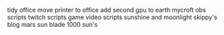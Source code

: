 tidy office
move printer to office
add second gpu to earth
mycroft
obs scripts
twitch scripts
game video scripts
sunshine and moonlight
skippy's blog
mars
sun blade 1000
sun's


